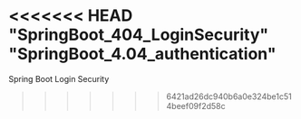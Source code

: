<<<<<<< HEAD
"SpringBoot_404_LoginSecurity" 
"SpringBoot_4.04_authentication" 
=======
Spring Boot Login Security 
>>>>>>> 6421ad26dc940b6a0e324be1c514beef09f2d58c
